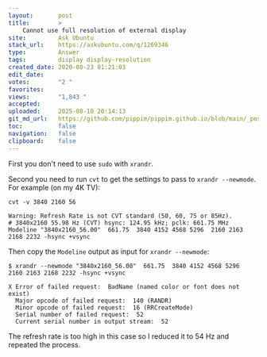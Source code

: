 ```yaml
---
layout:       post
title:        >
    Cannot use full resolution of external display
site:         Ask Ubuntu
stack_url:    https://askubuntu.com/q/1269346
type:         Answer
tags:         display display-resolution
created_date: 2020-08-23 01:21:03
edit_date:    
votes:        "2 "
favorites:    
views:        "1,843 "
accepted:     
uploaded:     2025-08-10 20:14:13
git_md_url:   https://github.com/pippim/pippim.github.io/blob/main/_posts/2020/2020-08-23-Cannot-use-full-resolution-of-external-display.md
toc:          false
navigation:   false
clipboard:    false
---
```


First you don't need to use `sudo` with `xrandr`.

Second you need to run `cvt` to get the settings to pass to `xrandr --newmode`. For example (on my 4K TV):

``` 
cvt -v 3840 2160 56

Warning: Refresh Rate is not CVT standard (50, 60, 75 or 85Hz).
# 3840x2160 55.98 Hz (CVT) hsync: 124.95 kHz; pclk: 661.75 MHz
Modeline "3840x2160_56.00"  661.75  3840 4152 4568 5296  2160 2163 2168 2232 -hsync +vsync
```
Then copy the `Modeline` output as input for `xrandr --newmode`:

``` 
$ xrandr --newmode "3840x2160_56.00"  661.75  3840 4152 4568 5296  2160 2163 2168 2232 -hsync +vsync

X Error of failed request:  BadName (named color or font does not exist)
  Major opcode of failed request:  140 (RANDR)
  Minor opcode of failed request:  16 (RRCreateMode)
  Serial number of failed request:  52
  Current serial number in output stream:  52
```

The refresh rate is too high in this case so I reduced it to 54 Hz and repeated the process.
